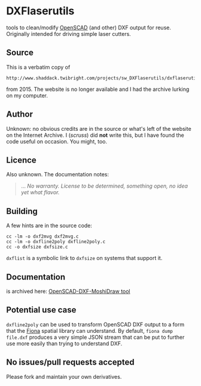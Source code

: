 # DXFlaserutils
tools to clean/modify [OpenSCAD](https://www.openscad.org/) (and other) DXF output for reuse. Originally intended for driving simple laser cutters.

## Source
This is a verbatim copy of

    http://www.shaddack.twibright.com/projects/sw_DXFlaserutils/dxflaserutils.tar.gz
    
from 2015. The website is no longer available and I had the archive lurking on my computer.

## Author
Unknown: no obvious credits are in the source or what's left of the website on the Internet Archive. I (*scruss*) did **not** write this, but I have found the code useful on occasion. You might, too.

## Licence
Also unknown. The documentation notes:

> … *No warranty. License to be determined, something open, no idea yet what flavor.*

## Building
A few hints are in the source code:

    cc -lm -o dxf2mvg dxf2mvg.c
    cc -lm -o dxfline2poly dxfline2poly.c
    cc -o dxfsize dxfsize.c

`dxflist` is a symbolic link to `dxfsize` on systems that support it.

## Documentation
is archived here: [OpenSCAD-DXF-MoshiDraw tool](https://web.archive.org/web/20190408092530/http://www.shaddack.twibright.com/projects/sw_DXFlaserutils/)

## Potential use case
`dxfline2poly` can be used to transform OpenSCAD DXF output to a form that the [Fiona](https://github.com/Toblerity/Fiona) spatial library can understand. By default, `fiona dump file.dxf` produces a very simple JSON stream that can be put to further use more easily than trying to understand DXF.

## No issues/pull requests accepted
Please fork and maintain your own derivatives.

